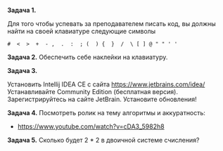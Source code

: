 **Задача 1.**

Для того чтобы успевать за преподавателем писать код, вы должны найти на своей клавиатуре следующие символы

```
#  <  >  +  - ,  .  :  ; (  ) {  }  /  \ [ ] @ " " ' ' 
```

**Задача 2.**
Обеспечить себе наклейки на клавиатуру.


**Задача 3.**

Установить Intellij IDEA CE с сайта https://www.jetbrains.com/idea/
Устанавливайте Community Edition (бесплатная версия).
Зарегистрируйтесь на сайте JetBrain.
Установите обновления!


**Задача 4.**
Посмотреть ролик на тему алгоритмы и аккуратность:
- https://www.youtube.com/watch?v=cDA3_5982h8

**Задача 5.**
Сколько будет 2 * 2 в двоичной системе счисления?

